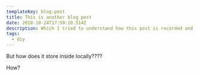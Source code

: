 ```yaml
---
templateKey: blog-post
title: This is another blog post
date: 2018-10-24T17:59:10.514Z
description: Which I tried to understand how this post is recorded and got deployed.
tags:
  - diy
---
```

But how does it store inside locally????

How?
